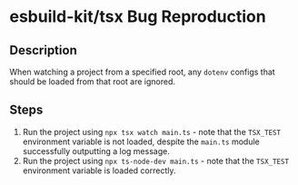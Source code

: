 # esbuild-kit/tsx Bug Reproduction

## Description

When watching a project from a specified root, any `dotenv` configs that should be loaded from that root are ignored.

## Steps

1. Run the project using `npx tsx watch main.ts` - note that the `TSX_TEST` environment variable is not loaded, despite the `main.ts` module successfully outputting a log message.
2. Run the project using `npx ts-node-dev main.ts` - note that the `TSX_TEST` environment variable is loaded correctly.

